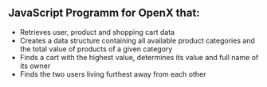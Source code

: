 ## JavaScript Programm for OpenX that: 

- Retrieves user, product and shopping cart data
- Creates a data structure containing all available product categories and the total value of products of a given category
- Finds a cart with the highest value, determines its value and full name of its owner
- Finds the two users living furthest away from each other
